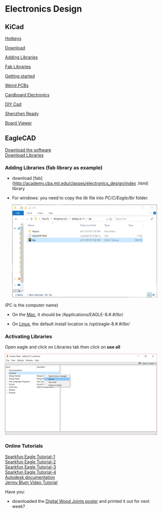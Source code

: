 # **Electronics Design**


## **KiCad**

[Hotkeys](http://ece.gmu.edu/~ppach/ECE492-3/Resources/KiCAD-hotkeys.pdf)

[Download](http://kicad-pcb.org/download/windows/)

[Adding Libraries](https://www.accelerated-designs.com/help/KiCad_Library.html)

[Fab Libraries](http://academy.cba.mit.edu/classes/electronics_design/index.html)

[Getting started](file:///C:/Program%20Files/KiCad/share/doc/kicad/help/en/getting_started_in_kicad.html)

[Weird PCBs](http://41j.com/blog/2016/09/weird-pcb-layouts-with-kicad/)

[Cardboard Electronics](https://cardboardelectronics.tumblr.com/)

[DIY Cad](https://www.hackteria.org/wiki/Diy-CAD)

[Shenzhen Ready](http://wiki.sgmk-ssam.ch/wiki/Shenzhen_Ready)

[Board Viewer](http://viewer.tracespace.io/)

## **EagleCAD**

[Download the software](https://www.autodesk.com/education/free-software/eagle)  
[Download Libraries](https://www.autodesk.com/education/free-software/eagle)  

### **Adding  Libraries (fab library as example)**

- download [fab](http://academy.cba.mit.edu/classes/electronics_design/index .html) library
- For windows: you need to copy the *lib* file into *PC/C/Eagle/lbr* folder.  

   ![folder for eagle](media/eaglelbr1.png)

(PC is the computer name)  

- On the
 [Mac](http://fabacademy.org/2018/docs/FabAcademy-Tutorials/week6_electronic_design/eagle_english.html), it should be /Applications/EAGLE-8.#.#/lbr/  

- On [Linux](http://fabacademy.org/2018/docs/FabAcademy-Tutorials/week6_electronic_design/eagle_english.html), the default install location is /opt/eagle-8.#.#/lbr/  

### **Activating Libraries**



Open eagle and click on Libraries tab then click on **use all**

   ![use all eagle](media/eaglelbr2.png)

### **Online Tutorials**  
[Sparkfun Eagle Tutorial-1](https://learn.sparkfun.com/tutorials/using-eagle-schematic)  
[Sparkfun Eagle Tutorial-2](https://learn.sparkfun.com/tutorials/using-eagle-board-layout)  
[Sparkfun Eagle Tutorial-3](https://learn.sparkfun.com/tutorials/designing-pcbs-smd-footprints)  
[Sparkfun Eagle Tutorial-4](https://learn.sparkfun.com/tutorials/designing-pcbs-advanced-smd)  
[Autodesk documentation](http://eagle.autodesk.com/eagle/documentation)  
[Jermy Blum Video Tutorial](https://www.youtube.com/watch?v=1AXwjZoyNno)    

Have you:
- downloaded the [Digital Wood Joints poster](http://www.instructables.com/id/50-Digital-Joints-poster-visual-reference/) and printed it out for next week?
